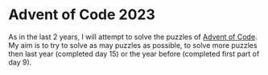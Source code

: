 # Advent of Code 2023
As in the last 2 years, I will attempt to solve the puzzles of [Advent of Code](https://adventofcode.com/). My aim is to try to solve as may puzzles as possible, to solve more puzzles then last year (completed day 15) or the year before (completed first part of day 9).
